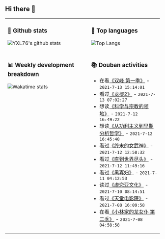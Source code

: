 ## Hi there 👋

<table>
<tr>
<td valign="top" width="54%">

### 🔭 Github stats

![YXL76's github stats](https://github-readme-stats.yxl76.vercel.app/api?username=YXL76&count_private=true&show_icons=true&include_all_commits=true&theme=prussian&line_height=28&disable_animations=true)

</td>

<td valign="top" width="46%">

### 🌱 Top languages

![Top Langs](https://github-readme-stats.yxl76.vercel.app/api/top-langs/?username=YXL76&layout=compact&theme=prussian&langs_count=8&hide=HTML,CSS,SCSS)

</td>
</tr>
<tr>
<td valign="top" width="54%">

### 📊 Weekly development breakdown

![Wakatime stats](https://github-readme-stats.yxl76.vercel.app/api/wakatime?username=YXL76&layout=compact&theme=prussian)


</td>
<td valign="top" width="46%">

### 📚 Douban activities

- 在看[《双峰 第一季》](http://movie.douban.com/subject/1295526/) - `2021-7-13 15:14:01`
- 看过[《龙樱2》](http://movie.douban.com/subject/34906700/) - `2021-7-13 07:02:27`
- 想读[《科学与宗教的领地》](https://book.douban.com/subject/26890706/) - `2021-7-12 16:49:22`
- 想读[《从功利主义到早期分析哲学》](https://book.douban.com/subject/34960261/) - `2021-7-12 16:45:40`
- 看过[《终末的女武神》](http://movie.douban.com/subject/35296030/) - `2021-7-12 12:58:32`
- 看过[《直到世界尽头》](http://movie.douban.com/subject/1295897/) - `2021-7-12 11:49:16`
- 看过[《黑寡妇》](http://movie.douban.com/subject/25828589/) - `2021-7-11 04:12:53`
- 读过[《虐恋亚文化》](https://book.douban.com/subject/1031857/) - `2021-7-10 08:14:51`
- 看过[《天堂电影院》](http://movie.douban.com/subject/1291828/) - `2021-7-08 16:09:58`
- 在看[《小林家的龙女仆 第二季》](http://movie.douban.com/subject/30459061/) - `2021-7-08 04:58:58`

</td>
</tr>
</table>

<!--
**YXL76/YXL76** is a ✨ _special_ ✨ repository because its `README.md` (this file) appears on your GitHub profile.

Here are some ideas to get you started:

- 🔭 I’m currently working on ...
- 🌱 I’m currently learning ...
- 👯 I’m looking to collaborate on ...
- 🤔 I’m looking for help with ...
- 💬 Ask me about ...
- 📫 How to reach me: ...
- 😄 Pronouns: ...
- ⚡ Fun fact: ...
-->
